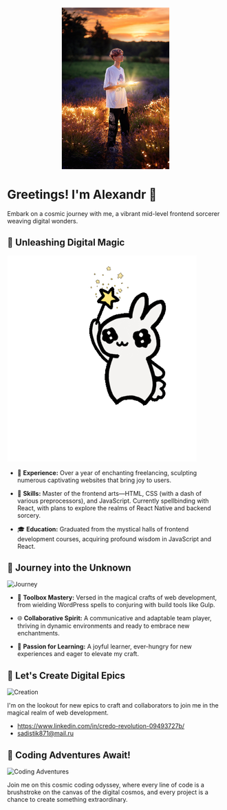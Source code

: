 <p align="center">
  <img src="DSC_4853.jpg" alt="Alexandr" width="250"/>
</p>

# Greetings! I'm Alexandr 🚀

Embark on a cosmic journey with me, a vibrant mid-level frontend sorcerer weaving digital wonders.

## 🌈 Unleashing Digital Magic

![Digital Magic](magic.gif)

- 💼 **Experience:** Over a year of enchanting freelancing, sculpting numerous captivating websites that bring joy to users.

- 🚀 **Skills:** Master of the frontend arts—HTML, CSS (with a dash of various preprocessors), and JavaScript. Currently spellbinding with React, with plans to explore the realms of React Native and backend sorcery.

- 🎓 **Education:** Graduated from the mystical halls of frontend development courses, acquiring profound wisdom in JavaScript and React.

## 🌟 Journey into the Unknown

![Journey](journey-pic.jpg)

- 🧰 **Toolbox Mastery:** Versed in the magical crafts of web development, from wielding WordPress spells to conjuring with build tools like Gulp.

- 🌐 **Collaborative Spirit:** A communicative and adaptable team player, thriving in dynamic environments and ready to embrace new enchantments.

- 🚀 **Passion for Learning:** A joyful learner, ever-hungry for new experiences and eager to elevate my craft.

## 🌟 Let's Create Digital Epics

![Creation](creation-pic.jpg)

I'm on the lookout for new epics to craft and collaborators to join me in the magical realm of web development.

- https://www.linkedin.com/in/credo-revolution-09493727b/
- sadistik871@mail.ru

## 🚀 Coding Adventures Await!

![Coding Adventures](coding-adventures.gif)

Join me on this cosmic coding odyssey, where every line of code is a brushstroke on the canvas of the digital cosmos, and every project is a chance to create something extraordinary.
